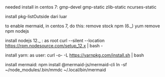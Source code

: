 needed install in centos 7:
  gmp-devel
  gmp-static
  zlib-static
  ncurses-static

  install pkg-listOutside dari luar

to enable mermaid, in centos 7, do this:
remove stock npm (6._)
  yum remove npm nodejs

install nodejs 12._ :
as root
  curl --silent --location https://rpm.nodesource.com/setup_12.x | bash -

install yarn:
as user:
  curl -o- -L https://yarnpkg.com/install.sh | bash

install mermaid:
  npm install @mermaid-js/mermaid-cli
  ln -sf  ~/node_modules/.bin/mmdc ~/.local/bin/mermaid
